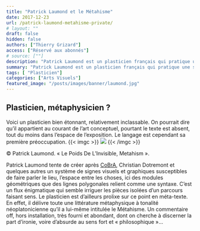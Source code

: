 ```yaml
---
title: "Patrick Laumond et le Métahisme"
date: 2017-12-23
url: /patrick-laumond-metahisme-private/
# layout: ""
draft: false
hidden: false
authors: ["Thierry Grizard"]
access: ["Réservé aux abonnés"]
# source: [""]
description: "Patrick Laumond est un plasticien français qui pratique une sorte de modulation du vide par le truchement d'un lexique sculptural qu'il dénomme le Métahisme"
summary: "Patrick Laumond est un plasticien français qui pratique une sorte de modulation du vide par le truchement d'un lexique sculptural qu'il dénomme le Métahisme"
tags: [ "Plasticien"]
categories: ["Arts Visuels"]
featured_image: "/posts/images/banner/laumond.jpg"
---
```

## Plasticien, métaphysicien ?

Voici un plasticien bien étonnant, relativement inclassable. On pourrait dire qu’il appartient au courant de l’art conceptuel, pourtant le texte est absent, tout du moins dans l’espace de l’exposition. Le langage est cependant sa première préoccupation.
{{< imgc >}}
![](/posts/images/laumond/Le-Poids-De-LInvisible-Metahism-Patrick-Laumond.jpg)
{{< /imgc >}}

© Patrick Laumond. « Le Poids De L’Invisible, Metahism ».

Patrick Laumond tente de créer après [CoBrA](/karel-appel-humaniste-barbare/), Christian Dotremont et quelques autres un système de signes visuels et graphiques susceptibles de faire parler le lieu, l’espace entre les choses, ici des modules géométriques que des lignes polygonales relient comme une syntaxe. C’est un flux énigmatique qui semble irriguer les pièces isolées d’un parcours faisant sens. Le plasticien est d’ailleurs prolixe sur ce point en méta-texte. En effet, il délivre toute une littérature métaphysique à tonalité néoplatonicienne qu’il a lui-même intitulée le Métahisme. Un commentaire off, hors installation, très fourni et abondant, dont on cherche à discerner la part d’ironie, voire d’absurde au sens fort et « philosophique »...